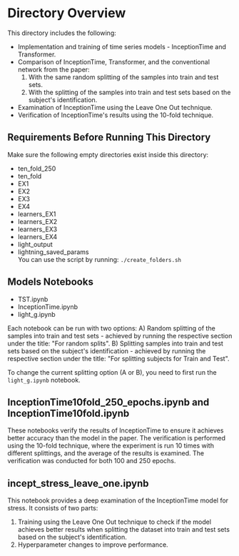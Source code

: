 #  Directory Overview

This directory includes the following:

- Implementation and training of time series models - InceptionTime and Transformer.
- Comparison of InceptionTime, Transformer, and the conventional network from the paper:
    1) With the same random splitting of the samples into train and test sets.
    2) With the splitting of the samples into train and test sets based on the subject's identification.
- Examination of InceptionTime using the Leave One Out technique.
- Verification of InceptionTime's results using the 10-fold technique.

## Requirements Before Running This Directory

Make sure the following empty directories exist inside this directory:

- ten_fold_250
- ten_fold
- EX1
- EX2
- EX3
- EX4
- learners_EX1
- learners_EX2
- learners_EX3
- learners_EX4
- light_output
- lightning_saved_params </br>
You can use the script by running: `./create_folders.sh`

## Models Notebooks

- TST.ipynb
- InceptionTime.ipynb
- light_g.ipynb

Each notebook can be run with two options:
A) Random splitting of the samples into train and test sets - achieved by running the respective section under the title: "For random splits".
B) Splitting samples into train and test sets based on the subject's identification - achieved by running the respective section under the title: "For splitting subjects for Train and Test".

To change the current splitting option (A or B), you need to first run the `light_g.ipynb` notebook.

## InceptionTime10fold_250_epochs.ipynb and InceptionTime10fold.ipynb

These notebooks verify the results of InceptionTime to ensure it achieves better accuracy than the model in the paper. The verification is performed using the 10-fold technique, where the experiment is run 10 times with different splittings, and the average of the results is examined. The verification was conducted for both 100 and 250 epochs.

## incept_stress_leave_one.ipynb

This notebook provides a deep examination of the InceptionTime model for stress. It consists of two parts:

1) Training using the Leave One Out technique to check if the model achieves better results when splitting the dataset into train and test sets based on the subject's identification.
2) Hyperparameter changes to improve performance.


